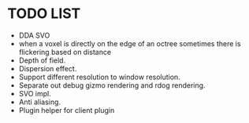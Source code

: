# TODO LIST
- DDA SVO
- when a voxel is directly on the edge of an octree sometimes there is flickering based on distance
- Depth of field.
- Dispersion effect.
- Support different resolution to window resolution.
- Separate out debug gizmo rendering and rdog rendering.
- SVO impl.
- Anti aliasing.
- Plugin helper for client plugin
